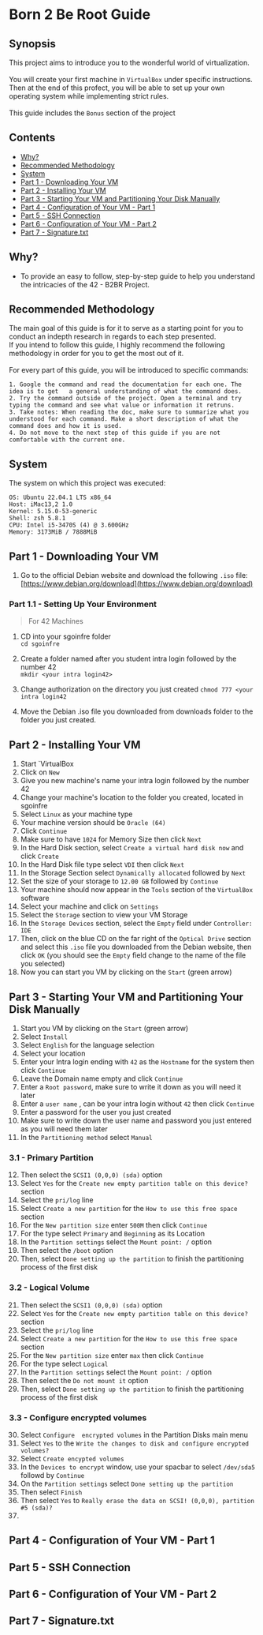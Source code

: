 
# Born 2 Be Root Guide

##  Synopsis

This project aims to introduce you to the wonderful world of virtualization.<br><br>
You will create your first machine in `VirtualBox` under specific instructions. Then at the end of this profect, you will be able to set up your own operating system while implementing strict rules.<br><br>
This guide includes the `Bonus` section of the project<br>
## Contents

- [Why?](#why)
- [Recommended Methodology](#Recommended-Methodology)
- [System](#System)
- [Part 1 - Downloading Your VM](#Part-1---Downloading-Your-VM)
- [Part 2 - Installing Your VM](#Part-2---Installing-Your-VM)
- [Part 3 - Starting Your VM and Partitioning Your Disk Manually](#Part-3---Starting-Your-VM-and-Partitioning-Your-Disk-Manually)
- [Part 4 - Configuration of Your VM - Part 1](#Part-4---Configuration-of-Your-VM---Part-1)
- [Part 5 - SSH Connection](#Part-5---SSH-Connection)
- [Part 6 - Configuration of Your VM - Part 2](#Part-6---Configuration-of-Your-VM---Part-2)
- [Part 7 - Signature.txt](#Part-7---Signature.txt)

## Why?

- To provide an easy to follow, step-by-step guide to help you understand the intricacies of the 42 - B2BR Project.

## Recommended Methodology

The main goal of this guide is for it to serve as a starting point for you to conduct an indepth research in regards to each step presented.<br>
If you intend to follow this guide, I highly recommend the following methodology in order for you to get the most out of it.<br>
<br>
For every part of this guide, you will be introduced to specific commands:

	1. Google the command and read the documentation for each one. The idea is to get   a general understanding of what the command does.
	2. Try the command outside of the project. Open a terminal and try typing the command and see what value or information it retruns.
	3. Take notes: When reading the doc, make sure to summarize what you understood for each command. Make a short description of what the command does and how it is used.
	4. Do not move to the next step of this guide if you are not comfortable with the current one.

## System

The system on which this project was executed:

	OS: Ubuntu 22.04.1 LTS x86_64
	Host: iMac13,2 1.0
	Kernel: 5.15.0-53-generic
	Shell: zsh 5.8.1
	CPU: Intel i5-3470S (4) @ 3.600GHz
	Memory: 3173MiB / 7888MiB


## Part 1 - Downloading Your VM

1.  Go to the official Debian website and download the following `.iso` file: [https://www.debian.org/download](https://www.debian.org/download)

### Part 1.1 - Setting Up Your Environment
> For 42 Machines

1. CD into your sgoinfre folder<br>
	`cd sgoinfre`

2. Create a folder named after you student intra login followed by the number 42<br>
	`mkdir <your intra login42>`

 3. Change authorization on the directory you just created
	 `chmod 777 <your intra login42`

4. Move the Debian .iso file you downloaded from downloads folder to the folder you just created.

## Part 2 - Installing Your VM

1. Start `VirtualBox
2. Click on `New`
3. Give you new machine's name your intra login followed by the number 42
4. Change your machine's location to the folder you created, located in sgoinfre
5. Select `Linux` as your machine type
6. Your machine version should be `Oracle (64)`
7. Click `Continue`
8. Make sure to have `1024` for Memory Size then click `Next`
9. In the Hard Disk section, select `Create a virtual hard disk now` and click `Create`
10. In the Hard Disk file type select `VDI` then click `Next`
11. In the Storage Section select `Dynamically allocated` followed by `Next`
12. Set the size of your storage to `12.00 GB` followed by `Continue`
13. Your machine should now appear in the `Tools` section of the `VirtualBox` software
14. Select your machine and click on `Settings`
15. Select the `Storage` section to view your VM Storage
16.  In the `Storage Devices` section, select the `Empty` field under `Controller: IDE`
17. Then, click on the blue CD on the far right of the `Optical Drive` section and select this `.iso` file you downloaded from the Debian website, then click `OK` (you should see the `Empty` field change to the name of the file you selected)
18. Now you can start you VM by clicking on the `Start` (green arrow)

## Part 3 - Starting Your VM and Partitioning Your Disk Manually

1. Start you VM by clicking on the `Start` (green arrow)
2. Select `Install`
3. Select `English` for the language selection
4. Select your location
5.  Enter your Intra login ending with `42` as the `Hostname` for the system then click `Continue`
6. Leave the Domain name empty and click `Continue`
7. Enter a `Root password`, make sure to write it down as you will need it later
8. Enter a `user name` , can be your intra login without `42` then click `Continue`
9. Enter a password for the user you just created
10. Make sure to write down the user name and password you just entered as you will need them later
11. In the `Partitioning method` select `Manual`

### 3.1 - Primary Partition

12. Then select the `SCSI1 (0,0,0) (sda)` option
13. Select `Yes` for the `Create new empty partition table on this device?` section
14. Select the `pri/log` line
15. Select `Create a new partition` for the `How to use this free space` section
16. For the `New partition size` enter `500M` then click `Continue`
17. For the type select `Primary` and `Beginning` as its Location
18. In the `Partition settings` select the `Mount point: /` option
19. Then select the `/boot` option
20. Then, select `Done setting up the partition` to finish the partitioning process of the first disk

### 3.2 - Logical Volume

21. Then select the `SCSI1 (0,0,0) (sda)` option
22. Select `Yes` for the `Create new empty partition table on this device?` section
23. Select the `pri/log` line
24. Select `Create a new partition` for the `How to use this free space` section
25. For the `New partition size` enter `max` then click `Continue`
26. For the type select `Logical`
27. In the `Partition settings` select the `Mount point: /` option
28. Then select the `Do not mount it` option
29. Then, select `Done setting up the partition` to finish the partitioning process of the first disk

### 3.3 - Configure encrypted volumes
30. Select `Configure  encrypted volumes` in the Partition Disks main menu
31. Select `Yes` to the `Write the changes to disk and configure encrypted volumes?`
32. Select `Create encypted volumes`
33. In the `Devices to encrypt` window, use your spacbar to select `/dev/sda5` followd by `Continue`
34. On the `Partition settings` select `Done setting up the partition`
35. Then select `Finish`
36. Then select `Yes` to `Really erase the data on SCSI! (0,0,0), partition #5 (sda)?`
37. 
## Part 4 - Configuration of Your VM - Part 1

## Part 5 - SSH Connection

## Part 6 - Configuration of Your VM - Part 2

## Part 7 - Signature.txt
